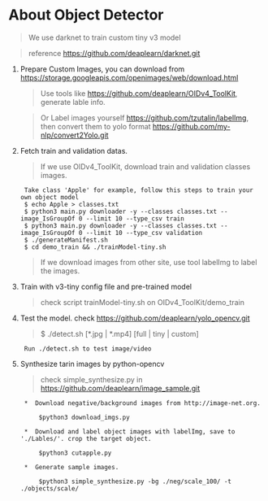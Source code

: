 # About Object Detector 

> 	We use darknet to train custom tiny v3 model

> 	reference
	https://github.com/deaplearn/darknet.git


1. Prepare Custom Images, you can download from https://storage.googleapis.com/openimages/web/download.html

	> 	Use tools like https://github.com/deaplearn/OIDv4_ToolKit, generate lable info.

	> 	Or Label images yourself https://github.com/tzutalin/labelImg, then convert them to yolo format https://github.com/my-nlp/convert2Yolo.git

2. Fetch train and validation datas.
	
	> 	If we use OIDv4_ToolKit, download train and validation classes images. 

		Take class 'Apple' for example, follow this steps to train your own object model
		$ echo Apple > classes.txt
		$ python3 main.py downloader -y --classes classes.txt --image_IsGroupOf 0 --limit 10 --type_csv train
		$ python3 main.py downloader -y --classes classes.txt --image_IsGroupOf 0 --limit 10 --type_csv validation
		$ ./generateManifest.sh
		$ cd demo_train && ./trainModel-tiny.sh	

	
	> 	If we download images from other site, use tool labelImg to label the images.
	
	
3. Train with v3-tiny config file and pre-trained model

	> 	check script trainModel-tiny.sh on OIDv4_ToolKit/demo_train
	


4. Test the model. check https://github.com/deaplearn/yolo_opencv.git
	
	>	$ ./detect.sh [*.jpg | *.mp4]	[full | tiny | custom]

		Run ./detect.sh to test image/video 


5. Synthesize tarin images by python-opencv
	
	> 	check simple_synthesize.py in https://github.com/deaplearn/image_sample.git

		*  Download negative/background images from http://image-net.org.
			
			$python3 download_imgs.py

		*  Download and label object images with labelImg, save to './Lables/'. crop the target object.
			
			$python3 cutapple.py

		*  Generate sample images.
			
			$python3 simple_synthesize.py -bg ./neg/scale_100/ -t ./objects/scale/






